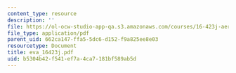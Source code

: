 ```yaml
---
content_type: resource
description: ''
file: https://ol-ocw-studio-app-qa.s3.amazonaws.com/courses/16-423j-aerospace-biomedical-and-life-support-engineering-spring-2006/b5304b42f541ef7a4ca7181bf589ab5d_eva_16423j.pdf
file_type: application/pdf
parent_uid: 662ca147-ffa5-5dc6-d152-f9a825ee8e03
resourcetype: Document
title: eva_16423j.pdf
uid: b5304b42-f541-ef7a-4ca7-181bf589ab5d
---
```

